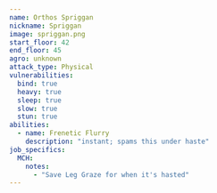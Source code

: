 ```yaml
---
name: Orthos Spriggan
nickname: Spriggan
image: spriggan.png
start_floor: 42
end_floor: 45
agro: unknown
attack_type: Physical
vulnerabilities:
  bind: true
  heavy: true
  sleep: true
  slow: true
  stun: true
abilities:
  - name: Frenetic Flurry
    description: "instant; spams this under haste"
job_specifics:
  MCH:
    notes:
      - "Save Leg Graze for when it's hasted"
---
```

